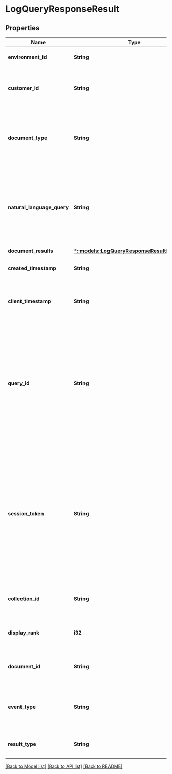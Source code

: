 # LogQueryResponseResult

## Properties
Name | Type | Description | Notes
------------ | ------------- | ------------- | -------------
**environment_id** | **String** | The environment ID that is associated with this log entry. | [optional] 
**customer_id** | **String** | The **customer_id** label that was specified in the header of the query or event API call that corresponds to this log entry. | [optional] 
**document_type** | **String** | The type of log entry returned.   **query** indicates that the log represents the results of a call to the single collection **query** method.   **event** indicates that the log represents  a call to the **events** API. | [optional] 
**natural_language_query** | **String** | The value of the **natural_language_query** query parameter that was used to create these results. Only returned with logs of type **query**.  **Note:** Other query parameters (such as **filter** or **deduplicate**) might  have been used with this query, but are not recorded. | [optional] 
**document_results** | [***::models::LogQueryResponseResultDocuments**](LogQueryResponseResultDocuments.md) |  | [optional] 
**created_timestamp** | **String** | Date that the log result was created. Returned in `YYYY-MM-DDThh:mm:ssZ` format. | [optional] 
**client_timestamp** | **String** | Date specified by the user when recording an event. Returned in `YYYY-MM-DDThh:mm:ssZ` format. Only returned with logs of type **event**. | [optional] 
**query_id** | **String** | Identifier that corresponds to the **natural_language_query** string used in the original or associated query. All **event** and **query** log entries that have the same original **natural_language_query** string also have them same **query_id**. This field can be used to recall all **event** and **query** log results that have the same original query (**event** logs do not contain the original **natural_language_query** field). | [optional] 
**session_token** | **String** | Unique identifier (within a 24-hour period) that identifies a single `query` log and any `event` logs that were created for it.  **Note:** If the exact same query is run at the exact same time on different days, the **session_token** for those queries might be identical. However, the **created_timestamp** differs.   **Note:** Session tokens are case sensitive. To avoid matching on session tokens that are identical except for case, use the exact match operator (`::`) when you query for a specific session token. | [optional] 
**collection_id** | **String** | The collection ID of the document associated with this event. Only returned with logs of type `event`. | [optional] 
**display_rank** | **i32** | The original display rank of the document associated with this event. Only returned with logs of type `event`. | [optional] 
**document_id** | **String** | The document ID of the document associated with this event. Only returned with logs of type `event`. | [optional] 
**event_type** | **String** | The type of event that this object respresents. Possible values are   -  `query` the log of a query to a collection   -  `click` the result of a call to the **events** endpoint. | [optional] 
**result_type** | **String** | The type of result that this **event** is associated with. Only returned with logs of type `event`. | [optional] 

[[Back to Model list]](../README.md#documentation-for-models) [[Back to API list]](../README.md#documentation-for-api-endpoints) [[Back to README]](../README.md)


